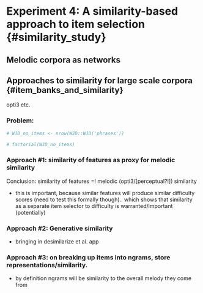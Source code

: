 

# Experiment 4: A similarity-based approach to item selection {#similarity_study}



## Melodic corpora as networks 



## Approaches to similarity for large scale corpora {#item_banks_and_similarity}

opti3 etc.

### Problem:


``` r
# WJD_no_items <- nrow(WJD::WJD('phrases'))
```


``` r
# factorial(WJD_no_items)
```


### Approach #1: similarity of features as proxy for melodic similarity

Conclusion: similarity of features =! melodic (opti3/[perceptual?!]) similarity
- this is important, because similar features will produce similar difficulty scores (need to test this formally though).. which shows that similarity as a separate item selector to difficulty is warranted/important (potentially)


### Approach #2: Generative similarity

- bringing in desimilarize et al. app


### Approach #3: on breaking up items into ngrams, store representations/similarity.
- by definition ngrams will be similarity to the overall melody they come from

